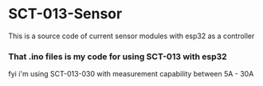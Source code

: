 # SCT-013-Sensor
This is a source code of current sensor modules with esp32 as a controller 
### That .ino files is my code for using SCT-013 with esp32
fyi i'm using SCT-013-030 with measurement capability between 5A - 30A
